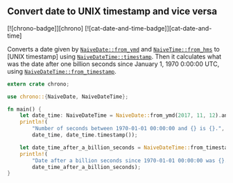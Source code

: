 ## Convert date to UNIX timestamp and vice versa
[![chrono-badge]][chrono] [![cat-date-and-time-badge]][cat-date-and-time]

Converts a date given by [`NaiveDate::from_ymd`] and [`NaiveTime::from_hms`]
to [UNIX timestamp] using [`NaiveDateTime::timestamp`].
Then it calculates what was the date after one billion seconds
since January 1, 1970 0:00:00 UTC, using [`NaiveDateTime::from_timestamp`].

```rust
extern crate chrono;

use chrono::{NaiveDate, NaiveDateTime};

fn main() {
    let date_time: NaiveDateTime = NaiveDate::from_ymd(2017, 11, 12).and_hms(17, 33, 44);
    println!(
        "Number of seconds between 1970-01-01 00:00:00 and {} is {}.",
        date_time, date_time.timestamp());

    let date_time_after_a_billion_seconds = NaiveDateTime::from_timestamp(1_000_000_000, 0);
    println!(
        "Date after a billion seconds since 1970-01-01 00:00:00 was {}.",
        date_time_after_a_billion_seconds);
}
```

[`NaiveDate::from_ymd`]: https://docs.rs/chrono/*/chrono/naive/struct.NaiveDate.html#method.from_ymd
[`NaiveDateTime::from_timestamp`]: https://docs.rs/chrono/*/chrono/naive/struct.NaiveDateTime.html#method.from_timestamp
[`NaiveDateTime::timestamp`]: https://docs.rs/chrono/*/chrono/naive/struct.NaiveDateTime.html#method.timestamp
[`NaiveTime::from_hms`]: https://docs.rs/chrono/*/chrono/naive/struct.NaiveTime.html#method.from_hms
